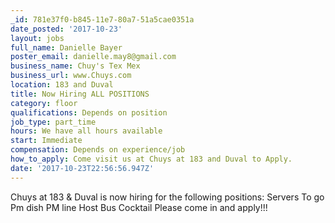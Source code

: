 ```yaml
---
_id: 781e37f0-b845-11e7-80a7-51a5cae0351a
date_posted: '2017-10-23'
layout: jobs
full_name: Danielle Bayer
poster_email: danielle.may8@gmail.com
business_name: Chuy's Tex Mex
business_url: www.Chuys.com
location: 183 and Duval
title: Now Hiring ALL POSITIONS
category: floor
qualifications: Depends on position
job_type: part_time
hours: We have all hours available
start: Immediate
compensation: Depends on experience/job
how_to_apply: Come visit us at Chuys at 183 and Duval to Apply.
date: '2017-10-23T22:56:56.947Z'
---
```

Chuys at 183 & Duval is now hiring for the following positions:
Servers
To go
Pm dish
PM line
Host 
Bus
Cocktail
Please come in and apply!!!
